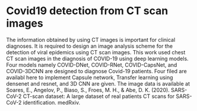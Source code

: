 # Covid19 detection from CT scan images
The information obtained by using CT images is important for clinical diagnoses. It is required to design an image analysis scheme for the detection of viral epidemics using CT scan images. This work used chest CT scan images in the diagnosis of COVID-19 using deep learning models.  Four models namely COVID-DNet, COVID-RNet, COVID-CapsNet, and COVID-3DCNN are designed to diagnose Covid-19 patients. 
Four filed are availabl here to implement Capsule network, Transfer learning using densenet and resnet, and 3D CNN are given. The image data is available at
Soares, E., Angelov, P., Biaso, S., Froes, M. H., & Abe, D. K. (2020). SARS-CoV-2 CT-scan dataset: A large dataset of real patients CT scans for SARS-CoV-2 identification. medRxiv.

